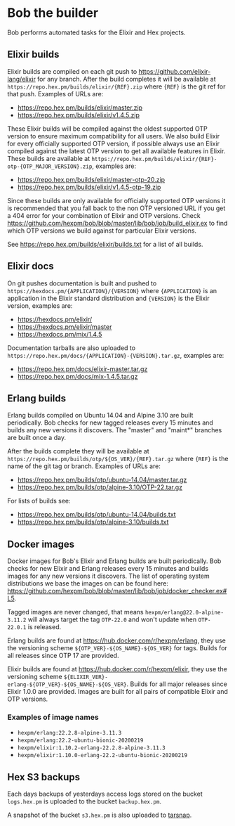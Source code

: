 # Bob the builder

Bob performs automated tasks for the Elixir and Hex projects.

## Elixir builds

Elixir builds are compiled on each git push to https://github.com/elixir-lang/elixir for any branch. After the build completes it will be available at `https://repo.hex.pm/builds/elixir/{REF}.zip` where `{REF}` is the git ref for that push. Examples of URLs are:

  * https://repo.hex.pm/builds/elixir/master.zip
  * https://repo.hex.pm/builds/elixir/v1.4.5.zip

These Elixir builds will be compiled against the oldest supported OTP version to ensure maximum compatibility for all users. We also build Elixir for every officially supported OTP version, if possible always use an Elixir compiled against the latest OTP version to get all available features in Elixir. These builds are available at `https://repo.hex.pm/builds/elixir/{REF}-otp-{OTP_MAJOR_VERSION}.zip`, examples are:

  * https://repo.hex.pm/builds/elixir/master-otp-20.zip
  * https://repo.hex.pm/builds/elixir/v1.4.5-otp-19.zip

Since these builds are only available for officially supported OTP versions it is recommended that you fall back to the non OTP versioned URL if you get a 404 error for your combination of Elixir and OTP versions. Check https://github.com/hexpm/bob/blob/master/lib/bob/job/build_elixir.ex to find which OTP versions we build against for particular Elixir versions.

See https://repo.hex.pm/builds/elixir/builds.txt for a list of all builds.

## Elixir docs

On git pushes documentation is built and pushed to `https://hexdocs.pm/{APPLICATION}/{VERSION}` where `{APPLICATION}` is an application in the Elixir standard distribution and `{VERSION}` is the Elixir version, examples are:

  * https://hexdocs.pm/elixir/
  * https://hexdocs.pm/elixir/master
  * https://hexdocs.pm/mix/1.4.5

Documentation tarballs are also uploaded to `https://repo.hex.pm/docs/{APPLICATION}-{VERSION}.tar.gz`, examples are:

  * https://repo.hex.pm/docs/elixir-master.tar.gz
  * https://repo.hex.pm/docs/mix-1.4.5.tar.gz

## Erlang builds

Erlang builds compiled on Ubuntu 14.04 and Alpine 3.10 are built periodically. Bob checks for new tagged releases every 15 minutes and builds any new versions it discovers. The "master" and "maint*" branches are built once a day.

After the builds complete they will be available at `https://repo.hex.pm/builds/otp/${OS_VER}/{REF}.tar.gz` where `{REF}` is the name of the git tag or branch. Examples of URLs are:

  * https://repo.hex.pm/builds/otp/ubuntu-14.04/master.tar.gz
  * https://repo.hex.pm/builds/otp/alpine-3.10/OTP-22.tar.gz

For lists of builds see:

  * https://repo.hex.pm/builds/otp/ubuntu-14.04/builds.txt
  * https://repo.hex.pm/builds/otp/alpine-3.10/builds.txt

## Docker images

Docker images for Bob's Elixir and Erlang builds are built periodically. Bob checks for new Elixir and Erlang releases every 15 minutes and builds images for any new versions it discovers. The list of operating system distributions we base the images on can be found here: https://github.com/hexpm/bob/blob/master/lib/bob/job/docker_checker.ex#L5.

Tagged images are never changed, that means `hexpm/erlang@22.0-alpine-3.11.2` will always target the tag `OTP-22.0` and won't update when `OTP-22.0.1` is released.

Erlang builds are found at https://hub.docker.com/r/hexpm/erlang, they use the versioning scheme `${OTP_VER}-${OS_NAME}-${OS_VER}` for tags. Builds for all releases since OTP 17 are provided.

Elixir builds are found at https://hub.docker.com/r/hexpm/elixir, they use the versioning scheme `${ELIXIR_VER}-erlang-${OTP_VER}-${OS_NAME}-${OS_VER}`. Builds for all major releases since Elixir 1.0.0 are provided. Images are built for all pairs of compatible Elixir and OTP versions.

### Examples of image names

 * `hexpm/erlang:22.2.8-alpine-3.11.3`
 * `hexpm/erlang:22.2-ubuntu-bionic-20200219`
 * `hexpm/elixir:1.10.2-erlang-22.2.8-alpine-3.11.3`
 * `hexpm/elixir:1.10.0-erlang-22.2-ubuntu-bionic-20200219`

## Hex S3 backups

Each days backups of yesterdays access logs stored on the bucket `logs.hex.pm` is uploaded to the bucket `backup.hex.pm`.

A snapshot of the bucket `s3.hex.pm` is also uploaded to [tarsnap](https://www.tarsnap.com).
